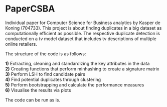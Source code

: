 # PaperCSBA
Individual paper for Computer Science for Business analytics by Kasper de Koning (704733). This project is about finding duplicates in a big dataset as computationally efficient as possible. The respective duplicate detection is conducted on a tv model dataset that includes tv descriptions of multiple online retailers.

The structure of the code is as follows:

**1)** Extracting, cleaning and standardizing the key attributes in the data <br>
**2)** Creating functions that perform minhashing to create a signature matrix <br>
**3)** Perform LSH to find candidate pairs <br>
**4)** Find potential duplicates through clustering <br>
**5)** Perform bootstrapping and calculate the performance measures <br>
**6)** Visualise the results via plots <br>

The code can be run as is. 
